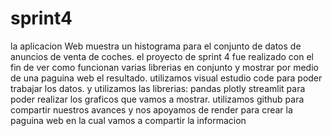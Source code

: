 # sprint4
la aplicacion Web muestra un histograma para el conjunto de datos de anuncios de venta de coches. el proyecto de sprint 4 fue realizado con el fin de ver como funcionan varias librerias en conjunto y mostrar por medio de una paguina web el resultado. utilizamos visual estudio code para poder trabajar los datos. y utilizamos las librerias: pandas
plotly 
streamlit
para poder realizar los graficos que vamos a mostrar. utilizamos github para compartir nuestros avances y nos apoyamos de render para crear la paguina web en la cual vamos a compartir la informacion 